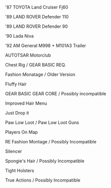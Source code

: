 '87 TOYOTA Land Cruiser Fj60

'89 LAND ROVER Defender 110

'89 LAND ROVER Defender 90

'90 Lada Niva

'92 AM General M998 + M101A3 Trailer

AUTOTSAR Motorclub

Chest Rig / GEAR BASIC REQ.

Fashion Monatage / Older Version

Fluffy Hair

GEAR BASIC
GEAR CORE
/ Possibly incompatible

Improved Hair Menu

Just Drop it

Paw Low Loot / Paw Low Loot Guns

Players On Map

RE Fashion Montage / Possibly Incompatible

Silencer

Spongie's Hair / Possibly Incompatible

Tight Holsters

True Actions / Possibly Incompatible

